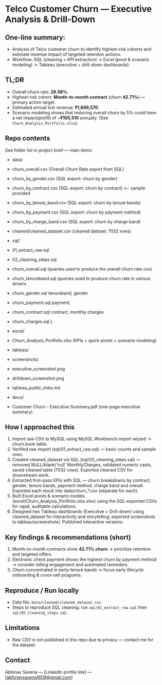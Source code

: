 # Telco Customer Churn — Executive Analysis & Drill-Down

## One-line summary:
- Analysis of Telco customer churn to identify highest-risk cohorts and estimate revenue impact of targeted retention actions. 
- Workflow: SQL (cleaning + KPI extraction) → Excel (pivot & scenario modeling) → Tableau (executive + drill-down dashboards).

## TL;DR 
- Overall churn rate: **26.58%**.  
- Highest-risk cohort: **Month-to-month contract** (churn **42.71%**) — primary action target.  
- Estimated annual lost revenue: **₹1,669,570**.
- Scenario modeling shows that reducing overall churn by 5% could have a net impact(profit) of ~**₹105,510** annually. (See `Churn_Analysis_Portfolio.xlsx`).

## Repo contents
See folder list in project brief — main items:
- data/
- churn_overall.csv                   (Overall Churn Rate export from SQL)
- churn_by_gender.csv                 (SQL export: churn by gender)
- churn_by_contract.csv               (SQL export: churn by contract)  <-- sample provided
- churn_by_tenure_band.csv            (SQL export: churn by tenure bands)
- churn_by_payment.csv                (SQL export: churn by payment method)
- churn_by_charge_band.csv            (SQL export: churn by charge band)
- cleaned/cleaned_dataset.csv         (cleaned dataset; 7032 rows)
  
- sql/
- 01_extract_raw.sql
- 02_cleaning_steps.sql
- churn_overall.sql               (queries used to produce the overall churn rate csv)
- churn_tenureband.sql            (queries used to produce churn rate in various drivers
- churn_gender.sql                 tenureband, gender
- churn_payment.sql                payment,
- churn_contract.sql               contract, monthly charges
- churn_charges.sql               ).
  
- excel/
- Churn_Analysis_Portfolio.xlsx   (KPIs + quick pivots + scenario modeling)
        
- tableau/
- screenshots/
- executive_screenshot.png
- drilldown_screenshot.png
- tableau_public_links.md
       
- docs/
- Customer Churn - Executive Summary.pdf       (one-page executive summary)

## How I approached this
1. Import raw CSV to MySQL using MySQL Workbench import wizard → churn.book table.
2. Verified raw import (sql/01_extract_raw.sql) — basic counts and sample rows.
3. Created cleaned_dataset via SQL (sql/02_cleaning_steps.sql) — removed NULL/blank/'null' MonthlyCharges, validated numeric casts, saved     cleaned table (7032 rows). Exported cleaned CSV for downstream work.
4. Extracted first-pass KPIs with SQL — churn breakdowns by contract, gender, tenure bands, payment method, charge band and overall. Exported each result into data/churn_*.csv (separate for each).
5. Built Excel pivots & scenario models (excel/Churn_Analysis_Portfolio.xlsx.xlsx) using the SQL-exported CSVs for rapid, auditable calculations.
6. Designed two Tableau dashboards (Executive + Drill-down) using cleaned_dataset for interactivity and storytelling; exported screenshots to tableau/screenshots/. Published interactive versions.

## Key findings & recommendations (short)
1. Month-to-month contracts show **42.71% churn** → prioritize retention and targeted offers.  
2. Electronic check payment shows the highest churn by payment method → consider billing engagement and automated reminders.  
3. Churn concentrated in early-tenure bands → focus early lifecycle onboarding & cross-sell programs.

## Reproduce / Run locally
- Data file: `data/cleaned/cleaned_dataset.csv` 
- Steps to reproduce SQL cleaning: run `sql/01_extract_raw.sql` then `sql/02_cleaning_steps.sql`.

## Limitations
- Raw CSV is not published in this repo due to privacy — contact me for the dataset.  

## Contact
Abhinav Saxena — [LinkedIn profile link] — [abhinavsaxena1609@gmail.com]

